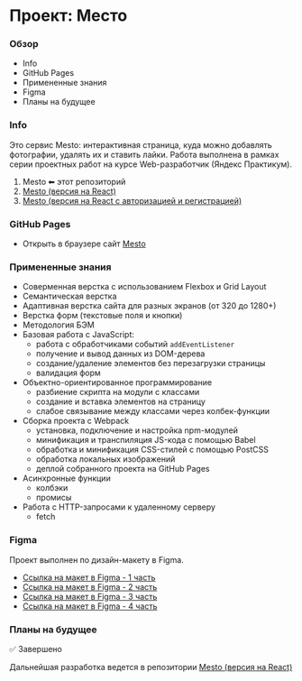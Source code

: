 # Проект: Место

### Обзор

- Info
- GitHub Pages
- Примененные знания
- Figma
- Планы на будущее

### **Info**

Это сервис Mesto: интерактивная страница, куда можно добавлять фотографии, удалять их и ставить лайки.
Работа выполнена в рамках серии проeктных работ на курсе Web-разработчик (Яндекс Практикум).

1. Mesto ⬅ этот репозиторий
2. [Mesto (версия на React)](https://github.com/Sattturday/mesto-react)
3. [Mesto (версия на React с авторизацией и регистрацией)](https://github.com/Sattturday/mesto-react-auth/)

### **GitHub Pages**

- Открыть в браузере сайт [Mesto](https://sattturday.github.io/mesto/)

### Примененные знания

- Соверменная верстка с использованием Flexbox и Grid Layout
- Семантическая верстка
- Адаптивная верстка сайта для разных экранов (от 320 до 1280+)
- Верстка форм (текстовые поля и кнопки)
- Методология БЭМ
- Базовая работа с JavaScript:
  - работа с обработчиками событий `addEventListener`
  - получение и вывод данных из DOM-дерева
  - создание/удаление элементов без перезагрузки страницы
  - валидация форм
- Объектно-ориентированное программирование
  - разбиение скрипта на модули с классами
  - создание и вставка элементов на страницу
  - слабое связывание между классами через колбек-функции
- Сборка проекта с Webpack
  - установка, подключение и настройка npm-модулей
  - минификация и транспиляция JS-кода с помощью Babel
  - обработка и минификация CSS-стилей с помощью PostCSS
  - обработка локальных изображений
  - деплой собранного проекта на GitHub Pages
- Асинхронные функции
  - колбэки
  - промисы
- Работа с HTTP-запросами к удаленному серверу
  - fetch

### **Figma**

Проект выполнен по дизайн-макету в Figma.

- [Ссылка на макет в Figma - 1 часть](https://www.figma.com/file/2cn9N9jSkmxD84oJik7xL7/JavaScript.-Sprint-4?node-id=0%3A1)
- [Ссылка на макет в Figma - 2 часть](https://www.figma.com/file/bjyvbKKJN2naO0ucURl2Z0/JavaScript.-Sprint-5?node-id=0%3A1)
- [Ссылка на макет в Figma - 3 часть](https://www.figma.com/file/kRVLKwYG3d1HGLvh7JFWRT/JavaScript.-Sprint-6?node-id=0%3A1)
- [Ссылка на макет в Figma - 4 часть](https://www.figma.com/file/PSdQFRHoxXJFs2FH8IXViF/JavaScript-9-sprint?node-id=0%3A1)

### **Планы на будущее**

✅ Завершено

Дальнейшая разработка ведется в репозитории [Mesto (версия на React)](https://github.com/Sattturday/mesto-react)
